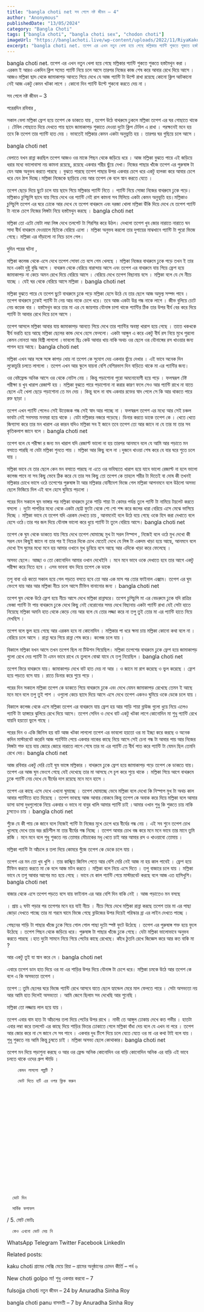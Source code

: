 ```yaml
---
title: "bangla choti net সব পেলে নষ্ট জীবন – 4"
author: "Anonymous"
publishedDate: "13/05/2024"
category: "Bangla Choti"
tags: ["bangla choti", "bangla choti sex", "chodon choti"]
imageUrl: "https://banglachoti.live/wp-content/uploads/2022/11/RiyaKaku6-e1669140059408-150x150.jpg"
excerpt: "bangla choti net. তপেশ এর এখন নতুন খেলা হয়ে গেছে মল্লিকার প্যান্টি শুকতে শুকতে হস্তমৈথুন করা । এরকম ই আরও একদিন ক্লিপ সমেত প্যান্টি নিয়ে চলে আসে তারপর নিজের কাজ শেষ করে আবার রেখে দিয়ে আসে । আজও মল্..."
---
```


bangla choti net. তপেশ এর এখন নতুন খেলা হয়ে গেছে মল্লিকার প্যান্টি শুকতে শুকতে হস্তমৈথুন করা । এরকম ই আরও একদিন ক্লিপ সমেত প্যান্টি নিয়ে চলে আসে তারপর নিজের কাজ শেষ করে আবার রেখে দিয়ে আসে । আজও মল্লিকা ছাদ থেকে জামাকাপড় আনতে গিয়ে দেখে যে আজ প্যান্টি টা উল্টে রাখা রয়েছে কোনো ক্লিপ আটকানো নেই আজ একটু কেমন খটকা লাগে । কোনো দিন প্যান্টি উল্টে শুকনো করতে দেয় না ।


সব পেলে নষ্ট জীবন – 3


পরেরদিন রবিবার ,

সকাল বেলা মল্লিকা ফ্রেশ হয়ে তপেশ কে ডাকতে যায় , তপেশ উঠে বাথরুমে ঢুকলে মল্লিকা তপেশ এর ঘর গোছাতে থাকে । টেবিল গোছাতে দিয়ে দেখতে পায় ছাদে জামাকাপড় শুকাতে দেওয়া দুটো ক্লিপ টেবিল এ রাখা । পরক্ষনেই মনে হয় তবে কি তপেশ তার প্যান্টি হাত দেয় । ভাবতেই মল্লিকার কেমন একটা অনুভুতি হয় । তারপর ঘর গুছিয়ে চলে আসে ।


bangla choti net


বেলাতে যখন রান্না করছিল তপেশ আজও ওর মাকে পিছন থেকে জড়িয়ে ধরে । আজ মল্লিকা বুঝতে পারে এই জড়িয়ে ধরার মধ্যে ভালোবাসা নয় কামনা রয়েছে, রয়েছে একবার শরীর ছুঁয়ে দেখা। নিজের পাছার খাঁজে তপেশ এর পুরুষাঙ্গ টা যেন আজ অনুভব করতে পারছে । বুঝতে পারছে তপেশ পাছার উপর একবার চেপে ধরে একটু হালকা করে আবার চেপে ধরে যেন ঠাপ দিচ্ছে।মল্লিকা নিজেকে ছাড়িয়ে নেয় আর তপেশ কে বলে স্নান করতে যেতে ।


তপেশ ছেড়ে দিয়ে ছুটে চলে যায় ছাদে গিয়ে মল্লিকার প্যান্টি নিতে । প্যান্টি নিয়ে সোজা নিজের বাথরুমে ঢুকে পড়ে। মল্লিকাও চুপিচুপি ছাদে যায় গিয়ে দেখে ওর প্যান্টি নেই রাগ কামনা সব মিলিয়ে একটা কেমন অনুভূতি হয়।মল্লিকাও চুপিচুপি তপেশ এর ঘরে ঢোকে আর দেখে যে তপেশ বাথরুমে এবং দরজা খোলা মল্লিকা উঁকি দিয়ে দেখে যে তপেশ প্যান্টি টা নাকে চেপে নিজের লিঙ্গটা নিয়ে হস্তমৈথুন করছে । bangla choti net


মল্লিকা তো এটো মোটা লম্বা লিঙ্গ দেখে তলপেট টা শিরশির করে উঠল। দেখলো তপেশ খুব জোর নারাতে নারাতে ঘন সাদা বীর্য বাথরুমে দেওয়ালে ছিটকে বেরিয়ে এলো । মল্লিকা অনুভব করলো তার দুপায়ের মাঝখানে প্যান্টি টা পুরো ভিজে গেছে। মল্লিকা এর দাঁড়ালো না নিচে চলে গেল।












দুদিন পরের ঘটনা ,


মল্লিকা কলেজ থেকে এসে দেখে তপেশ সোফা তে বসে গেম খেলছে । মল্লিকা নিজের বাথরুমে ঢুকে পড়ে তখন ই তার মনে একটা দুষ্টু বুদ্ধি আসে । বাথরুম থেকে বেরিয়ে বারান্দায় আসে এবং তপেশ এর বাথরুমে যায় গিয়ে ফ্রেশ হয়ে জামাকাপড় না কেচে অমন রেখে দিয়ে বেরিয়ে আসে । বেরিয়ে দেখে তপেশ বিছানায় বসে । মল্লিকা বলে যে সে নীচে যাচ্ছে । যেই ঘর থেকে বেরিয়ে আসে মল্লিকা । bangla choti net


মল্লিকা বুঝতে পারে যে তপেশ ছুটে বাথরুমে ঢুকে পড়ে মল্লিকা হেসে উঠে যে তার ছেলে আজ অমুল্য সম্পদ পাবে । তপেশ বাথরুমে ঢুকেই প্যান্টি টা নেয় আর নাকে চেপে ধরে। তবে আজ একটা উগ্ৰ গন্ধ নাকে লাগে । জীভ বুলিয়ে চেটে নেয় কয়েক বার । হস্তমৈথুন করে তার মা এর যে জায়গায় যৌনাঙ্গ চাপা থাকে প্যান্টির ঠিক তার উপর বীর্য বের করে দিয়ে প্যান্টি টা আবার রেখে দিয়ে চলে আসে ।


তপেশ আসলে মল্লিকা আবার যায় জামাকাপড় আনতে গিয়ে দেখে তার প্যান্টির অবস্থা খারাপ হয়ে গেছে । তাতে খকখকে বীর্য ভরতি হয়ে আছে মল্লিকা ছেলের কান্ড দেখে হেসে ফেললো। একটা আঙ্গুল এ করে একটু বীর্য রস নিয়ে মুখে পুরলো কেমন নোনতা আর বিশ্রী লাগলো ।ভাবলো ছিঃ কেউ আবার খায় নাকি অথচ ওর ছেলে ওর যৌনাঙ্গের রস খাওয়ার জন্য পাগল হয়ে আছে। bangla choti net


মল্লিকা এখন আর সঙ্গে সঙ্গে কাপড় ধোয় না তপেশ কে সুযোগ দেয় একবার ছুঁয়ে দেখার । এই ভাবে অনেক দিন লুকোচুরি চলতে লাগলো । তপেশ এখন আর স্কুলে যায়না বেশি বেশিরভাগ দিন বাড়িতে থাকে মা এর প্যান্টির জন্য।


ওর বেষ্টফ্রেন্ড অনিক আসে ওর থেকে নোটস নেয় । কিন্তু পড়াশোনা পুরো অমনোযোগী হয়ে পড়ে । ফলস্বরূপ টেষ্ট পরীক্ষা য় খুব খারাপ রেজাল্ট হয় । মল্লিকা বুঝতে পারে পড়াশোনা না করার কারণ ফলে সেও আর প্যান্টি রাখে না যাতে ছেলে এই খেলা ছেড়ে পড়াশোনা তে মন দেয় । কিন্তু বলে না বাঘ একবার রক্তের স্বাদ পেলে সে কি আর থাকতে পারে রক্ত ছাড়া ।


তপেশ এখন প্যান্টি পেলেও সেই উত্তেজক গন্ধ সেই স্বাদ আর পাচ্ছে না । ফলস্বরূপ তপেশ এর মধ্যে আর সেই চঞ্চল ভাবটা নেই সবসময় মনমরা হয়ে থাকে । যেটা মল্লিকার নজরে পড়েছে। ডিনার করতে ডাকে তপেশ কে । খেতে খেতে জিগ্যাসা করে তার মন খারাপ এর কারন যদিও মল্লিকা সব ই জানে তবে তপেশ তো আর জানে না যে তার মা তার সব কৃতিকলাপ জানে বলে । bangla choti net


তপেশ বলে যে পরীক্ষা র জন্য মন খারাপ যদি রেজাল্ট ভালো না হয় তারপর আনমনে বলে যে আমি আর পড়াতে মন বসাতে পারছি না যেটা মল্লিকা শুনতে পায় । মল্লিকা আর কিছু বলে না ।দুজনে খাওয়া শেষ করে যে যার ঘরে শুতে চলে যায় ।


মল্লিকা ভাবে যে তার ছেলে কেন মন বসাতে পারছে না এতে ওর ভবিষ্যতে খারাপ হয়ে যাবে ভালো রেজাল্ট না হলে ভালো কলেজ পাবে না সব কিছু ভেবে ঠিক করে যে তার সব কিছু তো তপেশ কে তাহলে শরীর টা দিতেই বা দোষ কী তখনই মল্লিকার চোখে ভাসে ওঠে তপেশের পুরুষাঙ্গ টা আর মল্লিকার যোনীদেশ ভিজে গেল মল্লিকা আপনমনে বলে উঠলো অসভ্য ছেলে ভিজিয়ে দিল এই বলে হেসে ঘুমিয়ে পড়লো ।


পরের দিন সকালে ঘুম ভাঙ্গার পর মল্লিকা বাথরুমে ঢুকে শাড়ি শায়া টা কোমর পর্যন্ত তুলে প্যন্টি টা নামিয়ে টয়লেট করতে বসলো । দুটো পাপড়ির মধ্যে থেকে একটা ছোট্ট ফুটো থেকে শো শো শব্দ করে জলের ধারা বেরিয়ে এসে মেঝে ভাসিয়ে দিচ্ছে । মল্লিকা ভাবে যে তপেশ যদি এরকম দেখতে চায় , আনমনেই বলে উঠে বয়ে গেছে ওকে হিস করা দেখাতে বলে হেসে ওঠে।তার পর জল দিয়ে যৌনাঙ্গ ভালো করে ধুয়ে প্যান্টি টা তুলে বেরিয়ে আসে। bangla choti net


তপেশ কে ঘুম থেকে ডাকতে যায় গিয়ে দেখে তপেশ ঘোমাচ্ছে মুখ টা সরল নিস্পাপ , নিজেই বলে ওঠে মুখ দেখো কী সরল যেন কিছুই জানে না তার পর ই নিচের দিকে চোখ যেতেই দেখে যে লিঙ্গ টা একদম খাড়া হয়ে আছে, আনমনে বলে দেখো ইস ঘুমের মধ্যে মনে হয় আমার ওখানে মুখ ডুবিয়ে বসে আছে আর এদিকে খাড়া করে ফেলেছে ।


অসভ্য ছেলে। আচ্ছা ও তো কোনোদিন আমার ওখান দেখেইনি । মনে মনে ভাবে ওকে দেখাতে হবে তার আগে একটু পরীক্ষা করে নিতে হবে । এসব ভাবনা বাদ দিয়ে তপেশ কে ডাকে


তপু বাবা ওঠ কতো সকাল হয়ে গেল পড়তে বসতে হবে তো আর এক মাস পর তোর ফাইনাল এক্সাম। তপেশ এর ঘুম ভেংগে যায় আর আর মল্লিকা নীচে চলে আসে টিফিন বানানোর জন্য । bangla choti net


তপেশ ঘুম থেকে উঠে ফ্রেশ হয়ে নীচে আসে দেখে মল্লিকা রান্নাঘরে। তপেশ চুপিচুপি মা এর বেডরুমে ঢুকে যদি রাত্রির ভেজা প্যান্টি টা পায় বাথরুমে ঢুকে দেখে কিছু নেই বেরোনোর সময় দেখে বিছানায় একটা প্যান্টি রাখা যেই সেটা হাতে নিয়েছে মল্লিকা অমনি হাত থেকে কেড়ে নেয় আর বলে যে তোর লজ্জা করে না তপু তুই তোর মা এর প্যান্টি হাতে নিয়ে দেখছিস ।


তপেশ বলে ভুল হয়ে গেছে আর এরকম হবে না কোনোদিন । মল্লিকার পা ধরে ক্ষমা চায় মল্লিকা কোনো কথা বলে না । বেরিয়ে চলে আসে । রান্না ঘরে গিয়ে রান্না শেষ করে। কলেজ চলে যায় ।


বিকালে মল্লিকা যখন আসে তখন তপেশ ছিল না টিউশন গিয়েছিল। মল্লিকা তপেশের বাথরুমে ঢুকে ফ্রেশ হয়ে জামাকাপড় গুলো রেখে দেয় প্যান্টি টা এমন ভাবে রাখে যে তুললে বোঝা যাবে যে তপু নিয়েছিল । bangla choti net


তপেশ ফিরে বাথরুমে যায়। জামাকাপড় দেখে বাট হাত দেয় না আর । ও জানে মা রাগ করেছে ও ভুল করেছে । ফ্রেশ হয়ে পড়তে বসে যায় । রাতে ডিনার করে শুয়ে পড়ে ।

পরের দিন সকালে মল্লিকা তপেশ কে ডাকতে গিয়ে বাথরুমে ঢুকে এবং দেখে যেমন জামাকাপড় রেখেছে তেমন ই আছে মনে মনে বলে তপু তুই পাশ । ওগুলো কেচে ছাদে দিয়ে আসে এসে দেখে তপেশ একনও ঘুমিয়ে ওকে ডেকে চলে যায় ।


বিকালে কলেজ থেকে এসে মল্লিকা তপেশ এর বাথরুমে যায় ফ্রেশ হয় আর শাড়ি শায়া ব্লাউজ গুলো ধুয়ে নিয়ে এলেও প্যান্টি টা হ্যাঙ্গারে ঝুলিয়ে রেখে দিয়ে আসে। তপেশ সেদিন ও দেখে বাট একটু খটকা লাগে কোনোদিন মা শুধু প্যান্টি রেখে যায়নি হয়তো ভুলে গাছে ।


পরের দিন ও একি জিনিস হয় বাট আজ খটকা লাগলো তপেশ এর ভাবলো হয়তো ওর মা ইচ্ছা করে করছে ও অনেক কদিন মাস্টারবেট করেনি আজ প্যান্টিটা পেয়ে একবার নাকের কাছে নিয়ে আসে সেই চেনা গন্ধ টা আবার পায় আর নিজের লিঙ্গটা শক্ত হয়ে যায় জোরে জোরে নারাতে লাগে শেষে তার মা এর প্যান্টি তে বীর্য পাত করে প্যান্টি টা যেমন ছিল তেমনি রেখে দেয়। bangla choti net


আজ রবিবার একটু দেরি তেই ঘুম ভাঙ্গে মল্লিকার । বাথরুমে ঢুকে ফ্রেশ হয়ে জামাকাপড় পড়ে তপেশ কে ডাকতে যায়। তপেশ এর আজ ঘুম ভেংগে গেছে যেই দেখেছে তার মা আসছে সে চূপ করে শুয়ে থাকে । মল্লিকা গিয়ে আগে বাথরুমে ঢুকে প্যান্টি নেয় দেখে যে বীর্যের দাগ রয়েছে মনে মনে হাসে ।


তপেশ এর কাছে এসে দেখে এখনো ঘুমাচ্ছে । তপেশ ঘোমাচ্ছে ভেবে মল্লিকা বলে দেখো কি নিস্পাপ মুখ টা অথচ কাল আবার প্যান্টিতে হাত দিয়েছে । তপেশ ভাবছে আজ আবার বোকবে কিন্তু তপেশ কে অবাক করে দিয়ে মল্লিকা বলে আমার ডাসা ডাসা দুধগুলোকে নিয়ে একবার ও ভাবে না বাবুর খালি আমার প্যান্টি চাই ।আমার ওখান শুধু কি শুকতে চায় নাকি চুসতেও চায় । bangla choti net


শুঁকে যে কী পায় কে জানে বলে নিজেই প্যন্টি টা নিজের মুখে চেপে ধরে বীর্যের গন্ধ নেয় । এই সব শুনে তপেশ চোখ খুলেছে দেখে তার ভদ্র রূচিশীল মা তার বীর্যের গন্ধ নিচ্ছে । তপেশ আবার চোখ বন্ধ করে মনে মনে ভাবে তার মানে তুমি রাজি । মনে মনে বলে শুধু শুকতে নয় তোমার মৌচাকের মধু খেতে চাই আর আমার রস ও খাওয়াবো তোমায় ।


মল্লিকা প্যান্টি টা আঁচলে র তলা দিয়ে কোমরে গুঁজে তপেশ কে ডেকে চলে যায় ।


তপেশ এর মন তো খুব খুশি । তার কাঙ্খিত জিনিস পেতে আর বেশি দেরি নেই আজ না হয় কাল পাবেই । ফ্রেশ হয়ে টিফিন করতে করতে মা কে বলে আজ মটন করতে । মল্লিকা বলে নিয়ে এসে দিতে । তপু বাজারে চলে যায় । মল্লিকা ভাবে যে তপু আবার আগের মত হয়ে গেছে । ভাবে যে কাল প্যান্টি পেয়ে মাস্টারবেট করছে বলে আজ এত হাসিখুশি। bangla choti net


বাজার থেকে এসে তপেশ পড়তে বসে যায় ফাইনাল এর আর বেশি দিন বাকি নেই । আজ পড়াতেও মন বসছে

। প্রায় ২ ঘন্টা পড়ার পর তপেশর মনে হয় যাই নীচে । নীচে গিয়ে দেখে মল্লিকা রান্না করছে তপেশ তার মা এর পাছা জোড়া দেখতে পাচ্ছে তার মা গরমে ঘামে ভিজে গেছে ব্লাউজের উপর দিয়েই পরিস্কার ব্রা এর লাইন দেখতে পাচ্ছে ।


পেছনের শাড়ি টা পাছার খাঁজে ঢুকে গিয়ে গোল গোল পাছা দুটো স্পষ্ট ফুটে উঠেছে । তপেশ এর পুরুষাঙ্গ শক্ত হয়ে ফুলে উঠেছে । তপেশ পিছন থেকে জড়িয়ে ধরে। পুরুষাঙ্গ টা পাছার খাঁজে ঢুকে গেছে। যেটা মল্লিকা ভালোভাবে অনুভব করতে পারছে ।হাত দুটো সামনে নিয়ে গিয়ে পেটের কাছে রেখেছে। কাঁধে ঠুতনি রেখে জিজ্ঞেস করে আর কত বাকি মা ?

আর একটু তুই যা স্নান করে নে । bangla choti net


এবারে তপেশ ডান হাত দিয়ে ওর মা এর শাড়ির উপর দিয়ে যৌনাঙ্গ টা চেপে ধরে। মল্লিকা চমকে উঠে আর তপেশ কে বলে এ কি অসভ্যতা তপেশ ।

তপেশ :: তুমি ছেলের ঘরে ভিজে প্যান্টি রেখে আসবে যাতে ছেলে হ্যান্ডেল মেরে মাল ফেলতে পারে । সেটা অসভ্যতা নয় আর আমি হাত দিলেই অসভ্যতা । আমি জেগে ছিলাম সব দেখেছি আর শুনেছি ।


মল্লিকা তো লজ্জায় লাল হয়ে যায় ।


তপেশ এবার বাম হাত টা আঁচলের তলা দিয়ে পেটের উপর রাখে । নাভী তে আঙ্গুল ঢোকায় দেখে কত গভীর । হাতটা এবার লম্বা করে তলপেট এর কাছে দিয়ে শাড়ির ভিতর ঢোকাতে গেলে মল্লিকা বাঁধা দেয় বলে যে এখন না পরে । তপেশ আর জোর করে না সে জানে সে সব পাবে । একবার দুধ টিপে দিয়ে চলে যেতে যেতে ওর মা এর কথা টাই বলে যায় । শুধু শুকতে নয় আমি কিন্তু চুষতে চাই । মল্লিকা অসভ্য ছেলে কোথাকার। bangla choti net


তপেশ মন দিয়ে পড়াশুনা করছে ও আর ওর ফ্রেন্ড অনিক কোনোদিন ওর বাড়ি কোনোদিন অনিক এর বাড়ি এই ভাবে চলতে থাকে ওদের গ্ৰুপ স্টাডি ।


 
 
 
        কেমন লাগলো গল্পটি ?      
 
        ভোট দিতে হার্ট এর ওপর ক্লিক করুন      
 
 
 
 
 
 
 
 
 
 
 
 
 
 
 
 
 
 
 
 
 
      ভোট দিন    
 
      সার্বিক ফলাফল 
 / 5. মোট ভোটঃ 
 
 
      কেও এখনো ভোট দেয় নি    
 
 
 
 
WhatsApp
Telegram
Twitter
Facebook
LinkedIn




Related posts:






kaku choti গ্রামের সেক্সি মেয়ে রিয়া – গ্রামের অনুষ্ঠানের চোদন কীর্তি – পর্ব ৬




New choti golpo মা! শুধু একবার করবো – 7




fulsojja choti নতুন জীবন – 24 by Anuradha Sinha Roy




bangla choti panu বাসমতী – 7 by Anuradha Sinha Roy
